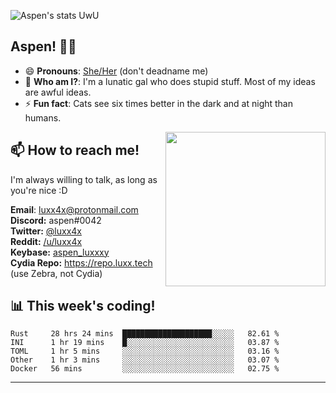 ![Aspen's stats UwU](https://github-readme-stats.vercel.app/api?username=luxxxxy&show_icons=true&theme=onedark)

## Aspen! 🏳️‍⚧️

 - 😄 **Pronouns**: [She/Her](https://www.mypronouns.org/she-her) (don't deadname me)
 - 👩 **Who am I?**: I'm a lunatic gal who does stupid stuff. Most of my ideas are awful ideas.  
 - ⚡ **Fun fact**: <!--START_SECTION:catfact-->Cats see six times better in the dark and at night than humans.<!--END_SECTION:catfact-->
 
<img align="right" src="https://raw.githubusercontent.com/luxxxxy/luxxxxy/master/crab.jpg" width="256px" height="247px" />  

## 📫 How to reach me!
I'm always willing to talk, as long as you're nice :D

**Email**: luxx4x@protonmail.com  
**Discord:** aspen#0042  
**Twitter:** [@luxx4x](https://twitter.com/luxx4x)  
**Reddit:** [/u/luxx4x](https://reddit.com/user/luxx4x/)  
**Keybase:** [aspen_luxxxy](https://keybase.io/aspen_luxxxy)  
**Cydia Repo:** https://repo.luxx.tech (use Zebra, not Cydia)

## 📊 **This week's coding!**
<!--START_SECTION:waka-->
```text
Rust     28 hrs 24 mins  ████████████████████░░░░░   82.61 % 
INI      1 hr 19 mins    █░░░░░░░░░░░░░░░░░░░░░░░░   03.87 % 
TOML     1 hr 5 mins     ░░░░░░░░░░░░░░░░░░░░░░░░░   03.16 % 
Other    1 hr 3 mins     ░░░░░░░░░░░░░░░░░░░░░░░░░   03.07 % 
Docker   56 mins         ░░░░░░░░░░░░░░░░░░░░░░░░░   02.75 %
```
<!--END_SECTION:waka-->

-------
